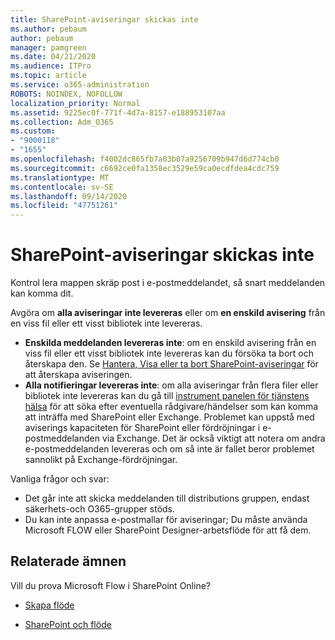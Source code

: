 ```yaml
---
title: SharePoint-aviseringar skickas inte
ms.author: pebaum
author: pebaum
manager: pamgreen
ms.date: 04/21/2020
ms.audience: ITPro
ms.topic: article
ms.service: o365-administration
ROBOTS: NOINDEX, NOFOLLOW
localization_priority: Normal
ms.assetid: 9225ec0f-771f-4d7a-8157-e188953107aa
ms.collection: Adm_O365
ms.custom:
- "9000118"
- "1655"
ms.openlocfilehash: f4002dc865fb7a03b07a9256709b947d6d774cb0
ms.sourcegitcommit: c6692ce0fa1358ec3529e59ca0ecdfdea4cdc759
ms.translationtype: MT
ms.contentlocale: sv-SE
ms.lasthandoff: 09/14/2020
ms.locfileid: "47751261"
---
```

# <a name="sharepoint-alert-notifications-not-delivered"></a>SharePoint-aviseringar skickas inte

Kontrol lera mappen skräp post i e-postmeddelandet, så snart meddelanden kan komma dit.

Avgöra om **alla aviseringar inte levereras** eller om **en enskild avisering** från en viss fil eller ett visst bibliotek inte levereras.

- **Enskilda meddelanden levereras inte**: om en enskild avisering från en viss fil eller ett visst bibliotek inte levereras kan du försöka ta bort och återskapa den. Se [Hantera, Visa eller ta bort SharePoint-aviseringar](https://support.office.com/article/manage-view-or-delete-sharepoint-alerts-99dfb19c-9a90-4a8c-aba1-aa8c8afb0de2) för att återskapa aviseringen.
- **Alla notifieringar levereras inte**: om alla aviseringar från flera filer eller bibliotek inte levereras kan du gå till [instrument panelen för tjänstens hälsa](https://admin.microsoft.com/AdminPortal/Home#/servicehealth) för att söka efter eventuella rådgivare/händelser som kan komma att inträffa med SharePoint eller Exchange. Problemet kan uppstå med aviserings kapaciteten för SharePoint eller fördröjningar i e-postmeddelanden via Exchange. Det är också viktigt att notera om andra e-postmeddelanden levereras och om så inte är fallet beror problemet sannolikt på Exchange-fördröjningar.

Vanliga frågor och svar:

- Det går inte att skicka meddelanden till distributions gruppen, endast säkerhets-och O365-grupper stöds.
- Du kan inte anpassa e-postmallar för aviseringar; Du måste använda Microsoft FLOW eller SharePoint Designer-arbetsflöde för att få dem.

## <a name="related-topics"></a>Relaterade ämnen

Vill du prova Microsoft Flow i SharePoint Online?

- [Skapa flöde](https://support.office.com/article/a9c3e03b-0654-46af-a254-20252e580d01)

- [SharePoint och flöde](https://flow.microsoft.com//blog/sharepoint-and-flow/)
